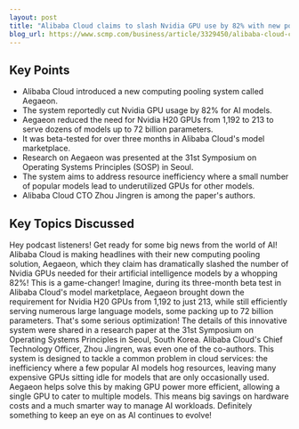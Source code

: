 ```yaml
---
layout: post 
title: "Alibaba Cloud claims to slash Nvidia GPU use by 82% with new pooling system"
blog_url: https://www.scmp.com/business/article/3329450/alibaba-cloud-claims-slash-nvidia-gpu-use-82-new-pooling-system?utm_source=tldrai 
---
```




## Key Points

- Alibaba Cloud introduced a new computing pooling system called Aegaeon.
- The system reportedly cut Nvidia GPU usage by 82% for AI models.
- Aegaeon reduced the need for Nvidia H20 GPUs from 1,192 to 213 to serve dozens of models up to 72 billion parameters.
- It was beta-tested for over three months in Alibaba Cloud's model marketplace.
- Research on Aegaeon was presented at the 31st Symposium on Operating Systems Principles (SOSP) in Seoul.
- The system aims to address resource inefficiency where a small number of popular models lead to underutilized GPUs for other models.
- Alibaba Cloud CTO Zhou Jingren is among the paper's authors.

## Key Topics Discussed

Hey podcast listeners! Get ready for some big news from the world of AI! Alibaba Cloud is making headlines with their new computing pooling solution, Aegaeon, which they claim has dramatically slashed the number of Nvidia GPUs needed for their artificial intelligence models by a whopping 82%! This is a game-changer! Imagine, during its three-month beta test in Alibaba Cloud's model marketplace, Aegaeon brought down the requirement for Nvidia H20 GPUs from 1,192 to just 213, while still efficiently serving numerous large language models, some packing up to 72 billion parameters. That's some serious optimization! The details of this innovative system were shared in a research paper at the 31st Symposium on Operating Systems Principles in Seoul, South Korea. Alibaba Cloud's Chief Technology Officer, Zhou Jingren, was even one of the co-authors. This system is designed to tackle a common problem in cloud services: the inefficiency where a few popular AI models hog resources, leaving many expensive GPUs sitting idle for models that are only occasionally used. Aegaeon helps solve this by making GPU power more efficient, allowing a single GPU to cater to multiple models. This means big savings on hardware costs and a much smarter way to manage AI workloads. Definitely something to keep an eye on as AI continues to evolve!

